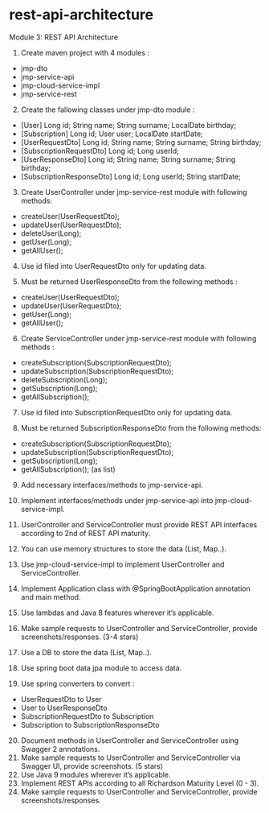 # rest-api-architecture
Module 3: REST API Architecture

1. Create maven project with 4 modules :
- jmp-dto 
- jmp-service-api
- jmp-cloud-service-impl 
- jmp-service-rest

2. Create the fallowing classes under jmp-dto module :
- [User] Long id; String name; String surname; LocalDate birthday; 
- [Subscription] Long id; User user; LocalDate startDate; 
- [UserRequestDto] Long id; String name; String surname; String birthday; 
- [SubscriptionRequestDto] Long id; Long userId; 
- [UserResponseDto] Long id; String name; String surname; String birthday; 
- [SubscriptionResponseDto] Long id; Long userId; String startDate;

3. Create UserController under jmp-service-rest module with following methods:
- createUser(UserRequestDto); 
- updateUser(UserRequestDto); 
- deleteUser(Long); 
- getUser(Long); 
- getAllUser();

4. Use id filed into UserRequestDto only for updating data.


5. Must be returned UserResponseDto from the following methods :
- createUser(UserRequestDto);
- updateUser(UserRequestDto); 
- getUser(Long); 
- getAllUser();


6. Create ServiceController under jmp-service-rest module with following methods :
- createSubscription(SubscriptionRequestDto); 
- updateSubscription(SubscriptionRequestDto); 
- deleteSubscription(Long); 
- getSubscription(Long); 
- getAllSubscription();

7. Use id filed into SubscriptionRequestDto only for updating data.

8. Must be returned SubscriptionResponseDto from the following methods:
- createSubscription(SubscriptionRequestDto); 
- updateSubscription(SubscriptionRequestDto); 
- getSubscription(Long); 
- getAllSubscription(); (as list)

9. Add necessary interfaces/methods to jmp-service-api.

10. Implement interfaces/methods under jmp-service-api into jmp-cloud-service-impl.

11. UserController and ServiceController must provide REST API interfaces according to 2nd of REST API maturity.

12. You can use memory structures to store the data (List, Map..).

13. Use jmp-cloud-service-impl to implement UserController and ServiceController.

14. Implement Application class with @SpringBootApplication annotation and main method.

15. Use lambdas and Java 8 features wherever it’s applicable.

16. Make sample requests to UserController and ServiceController, provide screenshots/responses.
    (3-4 stars)

17. Use a DB to store the data (List, Map..).

18. Use spring boot data jpa module to access data.

19. Use spring converters to convert :

- UserRequestDto to User 
- User to UserResponseDto 
- SubscriptionRequestDto to Subscription 
- Subscription to SubscriptionResponseDto

20. Document methods in UserController and ServiceController using Swagger 2 annotations.
21. Make sample requests to UserController and ServiceController via Swagger UI, provide screenshots.
    (5 stars)
22. Use Java 9 modules wherever it’s applicable.
23. Implement REST APIs according to all Richardson Maturity Level (0 - 3).
24. Make sample requests to UserController and ServiceController, provide screenshots/responses.
